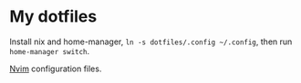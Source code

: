 # My dotfiles

Install nix and home-manager, `ln -s dotfiles/.config ~/.config`, then run `home-manager switch`.

[Nvim](.config/nvim/README.md) configuration files.
